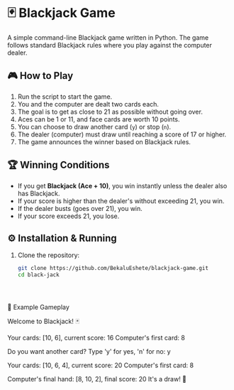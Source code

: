 # 🃏 Blackjack Game

A simple command-line Blackjack game written in Python. The game follows standard Blackjack rules where you play against the computer dealer.

## 🎮 How to Play
1. Run the script to start the game.
2. You and the computer are dealt two cards each.
3. The goal is to get as close to 21 as possible without going over.
4. Aces can be 1 or 11, and face cards are worth 10 points.
5. You can choose to draw another card (`y`) or stop (`n`).
6. The dealer (computer) must draw until reaching a score of 17 or higher.
7. The game announces the winner based on Blackjack rules.

## 🏆 Winning Conditions
- If you get **Blackjack (Ace + 10)**, you win instantly unless the dealer also has Blackjack.
- If your score is higher than the dealer's without exceeding 21, you win.
- If the dealer busts (goes over 21), you win.
- If your score exceeds 21, you lose.

## ⚙️ Installation & Running
1. Clone the repository:
   ```bash
   git clone https://github.com/BekaluEshete/blackjack-game.git
   cd black-jack


   


📜 Example Gameplay

Welcome to Blackjack! 🃏

Your cards: [10, 6], current score: 16
Computer's first card: 8

Do you want another card? Type 'y' for yes, 'n' for no: y

Your cards: [10, 6, 4], current score: 20
Computer's first card: 8

Computer's final hand: [8, 10, 2], final score: 20
It's a draw! 🤝











   
